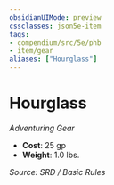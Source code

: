 ```yaml
---
obsidianUIMode: preview
cssclasses: json5e-item
tags:
- compendium/src/5e/phb
- item/gear
aliases: ["Hourglass"]
---
```

# Hourglass
*Adventuring Gear*  

- **Cost**: 25 gp
- **Weight**: 1.0 lbs.

*Source: SRD / Basic Rules*
